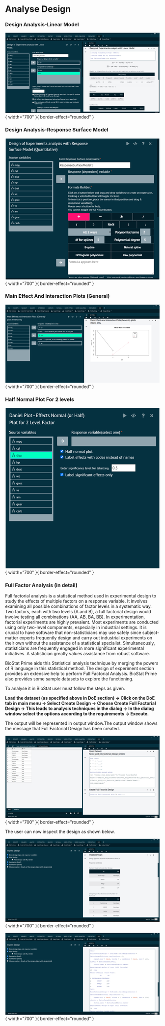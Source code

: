 # Analyse Design

### Design Analysis-Linear Model

![alt text](screenshots/image261.png){ width="700" }{ border-effect="rounded" }

### Design Analysis-Response Surface Model

![alt text](screenshots/image262.png){ width="700" }{ border-effect="rounded" }

### Main Effect And Interaction Plots (General)

![alt text](screenshots/image263.png){ width="700" }{ border-effect="rounded" }

### Half Normal Plot For 2 levels

![alt text](screenshots/image264.png){ width="700" }{ border-effect="rounded" }

### Full Factor Analysis (in detail)

Full factorial analysis is a statistical method used in experimental design to study the effects of multiple factors on a response variable. It involves examining all possible combinations of factor levels in a systematic way. Two factors, each with two levels (A and B), a full factorial design would involve testing all combinations (AA, AB, BA, BB).
In experimentation, factorial experiments are highly prevalent. Most experiments are conducted using only two-level components, especially in industrial settings. It is crucial to have software that non-statisticians may use safely since subject-matter experts frequently design and carry out industrial experiments on their own without the assistance of a statistical specialist. Simultaneously, statisticians are frequently engaged in more significant experimental initiatives. A statistician greatly values assistance from robust software.

BioStat Prime aids this Statistical analysis technique by merging the powers of R language in this statistical method. The design of experiment section provides an extensive help to perform Full Factorial Analysis. BioStat Prime also provides some sample datasets to explore the functioning.

To analyse it in BioStat user must follow the steps as given.

__Load the dataset (as specified above in DoE section) -> Click on the DoE tab in main menu -> Select Create Design -> Choose Create Full Factorial Design -> This leads to analysis techniques in the dialog -> In the dialog window select the options according to the requirements -> Execute.__

The output will be represented in output window.The output window shows the message that Full Factorial Design has been created.

![alt text](screenshots/image265.png){ width="700" }{ border-effect="rounded" }

The user can now inspect the design as  shown below.

![alt text](screenshots/image266.png){ width="700" }{ border-effect="rounded" }

![alt text](screenshots/image267.png){ width="700" }{ border-effect="rounded" }
